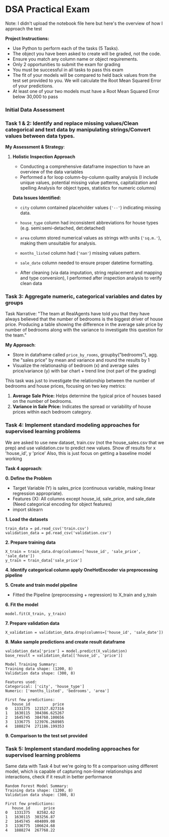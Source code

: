 # DSA Practical Exam
Note: I didn't upload the notebook file here but here's the overview of how I approach the test

**Project Instructions:**
- Use Python to perform each of the tasks (5 Tasks).
- The object you have been asked to create will be graded, not the code.
- Ensure you match any column name or object requirements.
- Only 2 opportunities to submit the exam for grading
- You must be successful in all tasks to pass this exam
- The fit of your models will be compared to held back values from the test set provided to you. We will calculate the Root Mean Squared Error of your predictions.
- At least one of your two models must have a Root Mean Squared Error below 30,000 to pass  

### Initial Data Assessment

### Task 1 & 2:  Identify and replace missing values/Clean categorical and text data by manipulating strings/Convert values between data types.
**My Assessment & Strategy**:
1. **Holistic Inspection Approach**
    - Conducting a comprehensive dataframe inspection to have an overview of the data variables
   - Performed a for loop column-by-column quality analysis (I include unique values, potential missing value patterns, capitalization and spelling Analysis for object types, statistics for numeric columns)

   **Data Issues Identified:**
   - `city` column contained placeholder values (`'--'`) indicating missing data.
   - `house_type` column had inconsistent abbreviations for house types (e.g. semi:semi-detached, det:detached)
   - `area` column stored numerical values as strings with units (`'sq.m.'`), making them unsuitable for analysis.
   - `months_listed` column had (`'nan'`) missing values pattern.
   - `sale_date` column needed to ensure proper datetime formatting.
  
   - After cleaning (via data imputation, string replacement and mapping and type conversion), I performed after inspection analysis to verify clean data
     
### Task 3: Aggregate numeric, categorical variables and dates by groups
Task Narrative: "The team at RealAgents have told you that they have always believed that the number of bedrooms is the biggest driver of house price.
Producing a table showing the difference in the average sale price by number of bedrooms along with the variance to investigate this question for the team."

**My Approach**:
  - Store in dataframe called `price_by_rooms`, groupby("bedrooms"), agg. the "sales price" by mean and variance and round the results by 1
   - Visualize the relationaship of bedroom (x) and average sales price/variance (y) with bar chart + trend  line (not part of the grading)
     
This task was just to investigate the relationship between the number of bedrooms and house prices, focusing on two key metrics:
1. **Average Sale Price:** Helps determine the typical price of houses based on the number of bedrooms. 
2. **Variance in Sale Price:** Indicates the spread or variability of house prices within each bedroom category.

### Task 4: Implement standard modeling approaches for supervised learning problems

We are asked to use new dataset, train.csv (not the house_sales.csv that we prep) and use validation.csv to predict new values. Show df results for x 'house_id', y 'price'
Also, this is just focus on getting a baseline model working

**Task 4 approach**:

**0. Define the Problem**
   - Target Variable (Y) is sales_price (continuous variable, making linear regression appropriate).
   - Features (X): All columns except house_id, sale_price, and sale_date (Need categorical encoding for object features)
   - import sklearn
     
**1. Load the datasets**
```
train_data = pd.read_csv('train.csv')
validation_data = pd.read_csv('validation.csv')
```
**2. Prepare training data**
```
X_train = train_data.drop(columns=['house_id', 'sale_price', 'sale_date'])
y_train = train_data['sale_price']
```
**4. Identify categorical column apply OneHotEncoder via preprocessing pipeline**

**5. Create and train model pipeline**
- Fitted the Pipeline (preprocessing + regression) to X_train and y_train

**6. Fit the model**
```
model.fit(X_train, y_train)
```
**7. Prepare validation data**
```
X_validation = validation_data.drop(columns=['house_id', 'sale_date'])
```
**8. Make sample predictions and create result dataframe**
```
validation_data['price'] = model.predict(X_validation)
base_result = validation_data[['house_id', 'price']]
```
```
Model Training Summary:
Training data shape: (1200, 8)
Validation data shape: (300, 8)

Features used:
Categorical: ['city', 'house_type']
Numeric: ['months_listed', 'bedrooms', 'area']

First few predictions:
   house_id          price
0   1331375  121527.827316
1   1630115  304386.625267
2   1645745  384760.100656
3   1336775  123976.268985
4   1888274  271186.199353
```
**9. Comparison to the test set provided**

### Task 5: Implement standard modeling approaches for supervised learning problems
Same data with Task 4 but we're going to fit a comparison using different model, which is capable of capturing non-linear relationships and interactions, check if it result in better performance
```
Random Forest Model Summary:
Training data shape: (1200, 8)
Validation data shape: (300, 8)

First few predictions:
   house_id      price
0   1331375   82582.62
1   1630115  303256.87
2   1645745  404809.08
3   1336775  106624.68
4   1888274  267768.22
```
